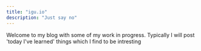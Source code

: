 ```yaml
---
title: "igu.io"
description: "Just say no"
---
```

Welcome to my blog with some of my work in progress. Typically I will post 'today I've learned' things which I find to be intresting
